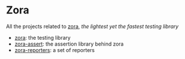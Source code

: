 # Zora

All the projects related to [zora](./zora), _the lightest yet the fastest testing library_

* [zora](./zora): the testing library
* [zora-assert](./assert): the assertion library behind zora
* [zora-reporters](./reporters): a set of reporters

[comment]: <> (* [pta]&#40;./cli&#41;: A test runner &#40;used with a Command Line Interface&#41; for Nodejs environment)

